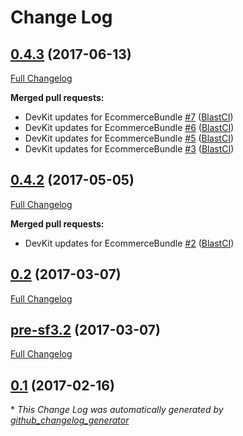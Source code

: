# Change Log

## [0.4.3](https://github.com/libre-informatique/EcommerceBundle/tree/0.4.3) (2017-06-13)
[Full Changelog](https://github.com/libre-informatique/EcommerceBundle/compare/0.4.2...0.4.3)

**Merged pull requests:**

- DevKit updates for EcommerceBundle [\#7](https://github.com/libre-informatique/EcommerceBundle/pull/7) ([BlastCI](https://github.com/BlastCI))
- DevKit updates for EcommerceBundle [\#6](https://github.com/libre-informatique/EcommerceBundle/pull/6) ([BlastCI](https://github.com/BlastCI))
- DevKit updates for EcommerceBundle [\#5](https://github.com/libre-informatique/EcommerceBundle/pull/5) ([BlastCI](https://github.com/BlastCI))
- DevKit updates for EcommerceBundle [\#3](https://github.com/libre-informatique/EcommerceBundle/pull/3) ([BlastCI](https://github.com/BlastCI))

## [0.4.2](https://github.com/libre-informatique/EcommerceBundle/tree/0.4.2) (2017-05-05)
[Full Changelog](https://github.com/libre-informatique/EcommerceBundle/compare/0.2...0.4.2)

**Merged pull requests:**

- DevKit updates for EcommerceBundle [\#2](https://github.com/libre-informatique/EcommerceBundle/pull/2) ([BlastCI](https://github.com/BlastCI))

## [0.2](https://github.com/libre-informatique/EcommerceBundle/tree/0.2) (2017-03-07)
[Full Changelog](https://github.com/libre-informatique/EcommerceBundle/compare/pre-sf3.2...0.2)

## [pre-sf3.2](https://github.com/libre-informatique/EcommerceBundle/tree/pre-sf3.2) (2017-03-07)
[Full Changelog](https://github.com/libre-informatique/EcommerceBundle/compare/0.1...pre-sf3.2)

## [0.1](https://github.com/libre-informatique/EcommerceBundle/tree/0.1) (2017-02-16)


\* *This Change Log was automatically generated by [github_changelog_generator](https://github.com/skywinder/Github-Changelog-Generator)*